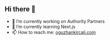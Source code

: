 ## Hi there 👋

- 🔭 I’m currently working on Authority Partners
- 🌱 I’m currently learning Next.js
- 📫 How to reach me: [oguzhankircali.com](https://oguzhankircali.com/contact)

<!--
**oguzhankircali/oguzhankircali** is a ✨ _special_ ✨ repository because its `README.md` (this file) appears on your GitHub profile.

Here are some ideas to get you started:

<script src="https://gist.github.com/oguzhankircali/6f1c25722ee0e5e439c69a6719f1bb3d.js"></script>



